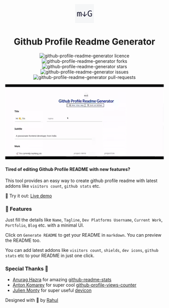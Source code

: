 <p align="center">
  <a href="https://rahuldkjain.github.io/gh-profile-readme-generator">
    <img alt="Github Profile Readme Generator" src="./src/images/mdg.png" width="60" />
  </a>
</p>
<h1 align="center">
  Github Profile Readme Generator
</h1>

<p align="center">
<img src="https://img.shields.io/github/license/rahuldkjain/github-profile-readme-generator?style=flat-square" alt="github-profile-readme-generator licence" />
<img src="https://img.shields.io/github/forks/rahuldkjain/github-profile-readme-generator?style=flat-square" alt="github-profile-readme-generator forks"/>
<img src="https://img.shields.io/github/stars/rahuldkjain/github-profile-readme-generator?style=flat-square" alt="github-profile-readme-generator stars"/>
<img src="https://img.shields.io/github/issues/rahuldkjain/github-profile-readme-generator?style=flat-square" alt="github-profile-readme-generator issues"/>
<img src="https://img.shields.io/github/issues-pr/rahuldkjain/github-profile-readme-generator?style=flat-square" alt="github-profile-readme-generator pull-requests"/>
</p>

<p align="center"><img src="./src/images/github-profile-readme-generator.gif" alt="github-profile-readme-generator gif" /></p>

#### Tired of editing Github Profile README with new features?
This tool provides an easy way to create github profile readme with latest addons like `visitors count`, `github stats` etc. 

🚀 Try it out: [Live demo](https://rahuldkjain.github.io/gh-profile-readme-generator)

### 🧐 Features
Just fill the details like `Name`, `Tagline`, `Dev Platforms Username`, `Current Work`, `Portfolio`, `Blog` etc. with a minimal UI.

Click on `Generate README` to get your README in `markdown`.
You can preview the README too.

You can add latest addons like `visitors count`, `shields`, `dev icons`, `github stats` etc to your README in just one click.


### Special Thanks 🙇
- [Anurag Hazra](https://github.com/anuraghazra) for amazing [github-readme-stats](https://github.com/anuraghazra/github-readme-stats)
- [Anton Komarev](https://github.com/antonkomarev) for super cool [github-profile-views-counter](https://github.com/antonkomarev/github-profile-views-counter)
- [Julien Monty](https://github.com/konpa) for super useful [devicon](https://github.com/konpa/devicon)


Designed with 💫 by [Rahul](https://rahuldkjain.github.io)

